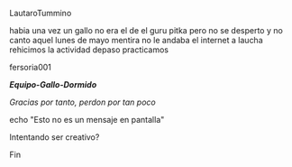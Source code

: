 LautaroTummino

habia una vez un gallo
no era el de el guru pitka pero no se desperto
y no canto aquel lunes de mayo
mentira no le andaba el internet a laucha
rehicimos la actividad depaso practicamos

fersoria001

***Equipo-Gallo-Dormido***

_Gracias por tanto, perdon por tan poco_

echo "Esto no es un mensaje en pantalla"

Intentando ser creativo?

Fin

